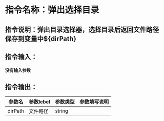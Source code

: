 # 指令名称：弹出选择目录
## 指令说明：弹出目录选择器，选择目录后返回文件路径保存到变量中$\{dirPath\}
## 指令输入：

#### 没有输入参数

## 指令输出：

 | 参数名 | 参数lebel | 参数类型 | 参数填写说明 | 
 | ------------- | ------------- | ------------- | ------------- |
 | dirPath | 文件路径 | string |  |

	
